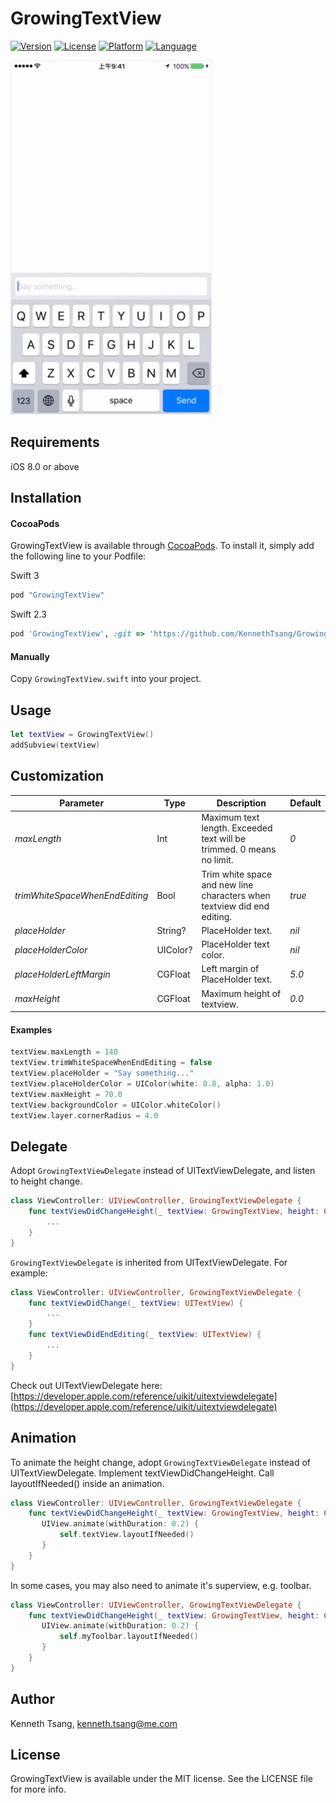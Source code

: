 # GrowingTextView

[![Version](https://img.shields.io/cocoapods/v/GrowingTextView.svg?style=flat)](http://cocoapods.org/pods/GrowingTextView)
[![License](https://img.shields.io/cocoapods/l/GrowingTextView.svg?style=flat)](http://cocoapods.org/pods/GrowingTextView)
[![Platform](https://img.shields.io/cocoapods/p/GrowingTextView.svg?style=flat)](http://cocoapods.org/pods/GrowingTextView)
[![Language](https://img.shields.io/badge/Swift-3.0-orange.svg?style=flat)](http://cocoapods.org/pods/GrowingTextView)

<img src="DEMO.gif" border=1 style="border-color:#eeeeee">

## Requirements

iOS 8.0 or above

## Installation

#### CocoaPods

GrowingTextView is available through [CocoaPods](http://cocoapods.org). To install
it, simply add the following line to your Podfile:

Swift 3<br>
```ruby
pod "GrowingTextView"
```

Swift 2.3<br>
```ruby
pod 'GrowingTextView', :git => 'https://github.com/KennethTsang/GrowingTextView.git', :branch => 'swift2'
```

#### Manually

Copy `GrowingTextView.swift` into your project.

## Usage

```swift
let textView = GrowingTextView()
addSubview(textView)
```

## Customization

Parameter | Type | Description | Default
--- | --- | --- | ---
*maxLength* | Int | Maximum text length. Exceeded text will be trimmed. 0 means no limit. | *0*
*trimWhiteSpaceWhenEndEditing* | Bool | Trim white space and new line characters when textview did end editing. | *true*
*placeHolder* | String? | PlaceHolder text. | *nil*
*placeHolderColor* | UIColor? | PlaceHolder text color. | *nil*
*placeHolderLeftMargin* | CGFloat | Left margin of PlaceHolder text. | *5.0*
*maxHeight* | CGFloat | Maximum height of textview. | *0.0*

#### Examples

```swift
textView.maxLength = 140
textView.trimWhiteSpaceWhenEndEditing = false
textView.placeHolder = "Say something..."
textView.placeHolderColor = UIColor(white: 0.8, alpha: 1.0)
textView.maxHeight = 70.0
textView.backgroundColor = UIColor.whiteColor()
textView.layer.cornerRadius = 4.0
```

## Delegate

Adopt `GrowingTextViewDelegate` instead of UITextViewDelegate, and listen to height change.

```swift
class ViewController: UIViewController, GrowingTextViewDelegate {
	func textViewDidChangeHeight(_ textView: GrowingTextView, height: CGFloat) {
		...
	}
}
```

`GrowingTextViewDelegate` is inherited from UITextViewDelegate. For example:

```swift
class ViewController: UIViewController, GrowingTextViewDelegate {
    func textViewDidChange(_ textView: UITextView) {
    	...
    }
    func textViewDidEndEditing(_ textView: UITextView) {
    	...
    }
}
```

Check out UITextViewDelegate here: [https://developer.apple.com/reference/uikit/uitextviewdelegate](https://developer.apple.com/reference/uikit/uitextviewdelegate)

## Animation

To animate the height change, adopt `GrowingTextViewDelegate` instead of UITextViewDelegate. Implement textViewDidChangeHeight. Call layoutIfNeeded() inside an animation. 

```swift
class ViewController: UIViewController, GrowingTextViewDelegate {
	func textViewDidChangeHeight(_ textView: GrowingTextView, height: CGFloat) {
	   UIView.animate(withDuration: 0.2) {
	       self.textView.layoutIfNeeded()
	   }
	}
}
```

In some cases, you may also need to animate it's superview, e.g. toolbar.

```swift
class ViewController: UIViewController, GrowingTextViewDelegate {
	func textViewDidChangeHeight(_ textView: GrowingTextView, height: CGFloat) {
	   UIView.animate(withDuration: 0.2) {
	       self.myToolbar.layoutIfNeeded()
	   }
	}
}
```

## Author

Kenneth Tsang, kenneth.tsang@me.com

## License

GrowingTextView is available under the MIT license. See the LICENSE file for more info.
